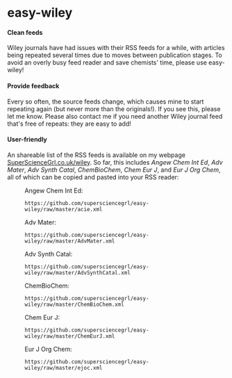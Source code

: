 # easy-wiley

#### Clean feeds
Wiley journals have had issues with their RSS feeds for a while, with articles being repeated several times due to moves between publication stages. To avoid an overly busy feed reader and save chemists' time, please use easy-wiley! 

#### Provide feedback
Every so often, the source feeds change, which causes mine to start repeating again (but never more than the originals!). If you see this, please let me know. Please also contact me if you need another Wiley journal feed that's free of repeats: they are easy to add! 

#### User-friendly
An shareable list of the RSS feeds is available on my webpage <a href="https://supersciencegrl.co.uk/wiley">SuperScienceGrl.co.uk/wiley</a>. So far, this includes _Angew Chem Int Ed_, _Adv Mater_, _Adv Synth Catal_, _ChemBioChem_, _Chem Eur J_, and _Eur J Org Chem_, all of which can be copied and pasted into your RSS reader: 
<figure>Angew Chem Int Ed:<pre><code contenteditable="true" spellcheck="false">https://github.com/supersciencegrl/easy-wiley/raw/master/acie.xml</code></pre></figure>
<figure>Adv Mater:<pre><code contenteditable="true" spellcheck="false">https://github.com/supersciencegrl/easy-wiley/raw/master/AdvMater.xml</code></pre></figure>
<figure>Adv Synth Catal:<pre><code contenteditable="true" spellcheck="false">https://github.com/supersciencegrl/easy-wiley/raw/master/AdvSynthCatal.xml</code></pre></figure>
<figure>ChemBioChem:<pre><code contenteditable="true" spellcheck="false">https://github.com/supersciencegrl/easy-wiley/raw/master/ChemBioChem.xml</code></pre></figure>
<figure>Chem Eur J:<pre><code contenteditable="true" spellcheck="false">https://github.com/supersciencegrl/easy-wiley/raw/master/ChemEurJ.xml</code></pre></figure>
<figure>Eur J Org Chem:<pre><code contenteditable="true" spellcheck="false">https://github.com/supersciencegrl/easy-wiley/raw/master/ejoc.xml</code></pre></figure>
